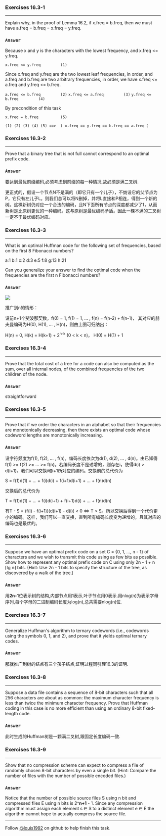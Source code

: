 ### Exercises 16.3-1
***
Explain why, in the proof of Lemma 16.2, if x.freq = b.freq, then we must have
a.freq = b.freq = x.freq = y.freq.

### `Answer`
Because x and y is the characters with the lowest frequency, and x.freq <= y.freq.

`x.freq <= y.freq         (1)`

Since x.freq and y.freq are the two lowest leaf frequencies, in order, and a.freq
and b.freq are two arbitrary frequencies, in order, we have x.freq <= a.freq and
y.freq <= b.freq.

`a.freq <= b.freq         (2)`
`x.freq <= a.freq         (3)`
`y.freq <= b.freq         (4)`

By precondition of this task 

`x.freq = b.freq          (5)`

`(1) (2) (3) (4) (5) ==>  ( x.freq == y.freq == b.freq == a.freq )`

### Exercises 16.3-2
***
Prove that a binary tree that is not full cannot correspond to an optimal prefix code.

### `Answer`
要达到最优前缀编码,必须考虑到前缀的每一种情况,故必须是满二叉树.

更正式的，假设一个节点N不是满的（即它只有一个儿子），不妨设它的父节点为P，它只有左儿子L。则我们总可以将N删掉，并将L直接和P相连，得到一个新的树。这棵新树仍对应一个合法的编码，且N下面所有节点的深度都减少了1，从而新树是比原树更优的一种编码。这与原树是最优编码矛盾。因此一棵不满的二叉树一定不于最优编码对应。

### Exercises 16.3-3
***
What is an optimal Huffman code for the following set of frequencies, based on the first 8 Fibonacci numbers?

a:1 b:1 c:2 d:3 e:5 f:8 g:13 h:21

Can you generalize your answer to find the optimal code when the frequencies are the first n Fibonacci numbers?

### `Answer`
![](./repo/s3/1.png)

推广到n的情形：

设前n+1个斐波那契数，f(0) = 1, f(1) = 1, ... , f(n) = f(n-2) + f(n-1)， 其对应的赫夫曼编码为H(0), H(1), ... , H(n)，则由上图可归纳出：

H(n) = 0, H(k) = H(k+1) + 2<sup>n-k</sup> (0 < k < n)， H(0) = H(1) + 1

### Exercises 16.3-4
***
Prove that the total cost of a tree for a code can also be computed as the sum, over all internal nodes, of the combined frequencies of the two children of the node.

### `Answer`
straightforward

### Exercises 16.3-5
***
Prove that if we order the characters in an alphabet so that their frequencies are monotonically decreasing, then there exists an optimal code whose codeword lengths are monotonically increasing.

### `Answer`
设字符频度为f(1), f(2), ... , f(n)，编码长度依次为d(1), d(2), ... , d(n)。由已知得f(1) >= f(2) >= ... >= f(n)。若编码长度不是递增的，则存在i，使得d(i) > d(i+1)。我们可以交换i和i+1所对应的编码。交换前的总代价为

S = f(1)d(1) + ... + f(i)d(i) + f(i+1)d(i+1) + ... + f(n)d(n)

交换后的总代价为

T = f(1)d(1) + ... + f(i)d(i+1) + f(i+1)d(i) + ... + f(n)d(n)

有T - S = (f(i) - f(i+1))(d(i+1) - d(i)) < 0 <=> T < S。所以交换后得到一个代价更小的编码。这样，我们可以一直交换，直到所有编码长度变为递增的，且其对应的编码也是最优的。

### Exercises 16.3-6
***
Suppose we have an optimal prefix code on a set C = {0, 1, ..., n - 1} of characters and we wish to transmit this code using as few bits as possible. Show how to represent any optimal prefix code on C using only 2n - 1 + n ⌈lg n⌉ bits. (Hint: Use 2n - 1 bits to specify the structure of the tree, as discovered by a walk of the tree.)

### `Answer`
用**2n-1**位表示树的结构,内部节点用1表示,叶子节点用0表示.用nlog(n)为表示字母序列,每个字母的二进制编码长度为log(n),总共需要nlog(n)位.

### Exercises 16.3-7
***
Generalize Huffman's algorithm to ternary codewords (i.e., codewords using the symbols 0, 1, and 2), and prove that it yields optimal ternary codes.

### `Answer`
那就推广到树的结点有三个孩子结点,证明过程同引理16.3的证明.

### Exercises 16.3-8
***
Suppose a data file contains a sequence of 8-bit characters such that all 256 characters are about as common: the maximum character frequency is less than twice the minimum character frequency. Prove that Huffman coding in this case is no more efficient than using an ordinary 8-bit fixed-length code.

### `Answer`
此时生成的Huffman树是一颗满二叉树,跟固定长度编码一致.

### Exercises 16.3-9
***
Show that no compression scheme can expect to compress a file of randomly chosen 8-bit characters by even a single bit. (Hint: Compare the number of files with the number of possible encoded files.)

### `Answer`
Notice that the number of possible source files S using n bit and compressed files E using n bits is 2^**n+1**  -  1. Since any compression algorithm must assign each element s ∈ S to a distinct element e ∈ E the algorithm cannot hope to actually compress the source file.

***
Follow [@louis1992](https://github.com/gzc) on github to help finish this task.

